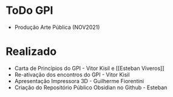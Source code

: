 # ToDo GPI

- Produção Arte Pública (NOV2021)



# Realizado
- Carta de Princípios do GPI - Vitor Kisil e [[Esteban Viveros]]
- Re-ativação dos encontros do GPI - Vitor Kisil
- Apresentação Impressora 3D - Guilherme Fiorentini
- Criação do Repositório Público Obsidian no Github - Esteban